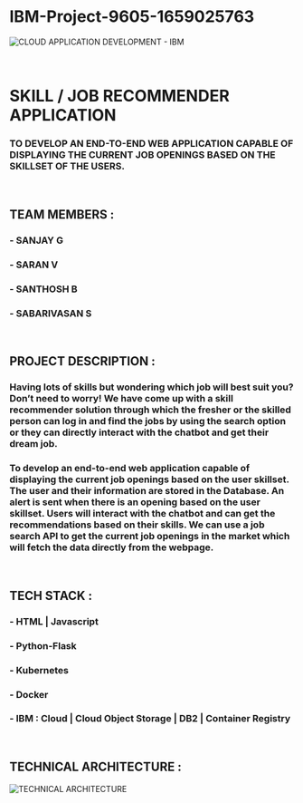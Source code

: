 # IBM-Project-9605-1659025763

![CLOUD APPLICATION DEVELOPMENT - IBM](https://i.postimg.cc/Xvc588xs/banner.jpg)

<br>

# SKILL / JOB RECOMMENDER APPLICATION

### TO DEVELOP AN END-TO-END WEB APPLICATION CAPABLE OF DISPLAYING THE CURRENT JOB OPENINGS BASED ON THE SKILLSET OF THE USERS.

<br>

## TEAM MEMBERS :
### - SANJAY G
### - SARAN V
### - SANTHOSH B
### - SABARIVASAN S

<br>

## PROJECT DESCRIPTION :

### Having lots of skills but wondering which job will best suit you? Don’t need to worry! We have come up with a skill recommender solution through which the fresher or the skilled person can log in and find the jobs by using the search option or they can directly interact with the chatbot and get their dream job.

### To develop an end-to-end web application capable of displaying the current job openings based on the user skillset.  The user and their information are stored in the Database.  An alert is sent when there is an opening based on the user skillset. Users will interact with the chatbot and can get the recommendations based on their skills. We can use a job search API to get the current job openings in the market which will fetch the data directly from the webpage.

<br>

## TECH STACK : 
### - HTML | Javascript 
### - Python-Flask 
### - Kubernetes
### - Docker 
### - IBM : Cloud | Cloud Object Storage | DB2 | Container Registry

<br>

## TECHNICAL ARCHITECTURE :

![TECHNICAL ARCHITECTURE](https://lh3.googleusercontent.com/1OWTBsvpOXh0YVOalvRAGG8uDOBJea7NpyXg5hSSHb61IRRFHTY8txceIQfcIsc9b9coajOEraPoPIAVr5SOr0WFF0iQKVHnHOXk-wAn6XwNjuZFSsdGwreGV7Y10Q)



